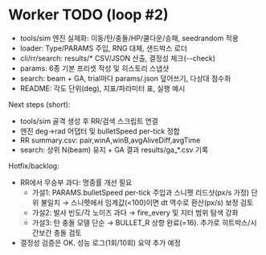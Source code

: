 # Worker TODO (loop #2)

- tools/sim 엔진 실제화: 이동/탄/충돌/HP/쿨다운/승패, seedrandom 적용
- loader: Type/PARAMS 주입, RNG 대체, 샌드박스 로더
- cli/rr/search: results/* CSV/JSON 산출, 결정성 체크(--check)
- params: 6종 기본 프리셋 작성 및 히스토리 스냅샷
- search: beam + GA, trial마다 params/<bot>.json 덮어쓰기, 다상대 점수화
- README: 각도 단위(deg), 지표/파라미터 표, 실행 예시

Next steps (short):
- tools/sim 골격 생성 후 RR/검색 스크립트 연결
- 엔진 deg→rad 어댑터 및 bulletSpeed per-tick 정합
- RR summary.csv: pair,winA,winB,avgAliveDiff,avgTime
- search: 상위 N(beam) 유지 + GA 결과 results/ga_*.csv 기록

Hotfix/backlog:
- RR에서 무승부 과다: 명중률 개선 필요
  - 가설1: PARAMS.bulletSpeed per-tick 주입과 스니펫 리드샷(px/s 가정) 단위 불일치 → 스니펫에서 임계값(<100)이면 dt 역수로 환산(px/s) 보정 검토
  - 가설2: 발사 빈도/각 노이즈 과다 → fire_every 및 지터 범위 탐색 강화
  - 가설3: 탄 충돌 모델 단순 → BULLET_R 상향 완료(=16). 추가로 히트박스/시간보간 충돌 검토
- 결정성 검증은 OK. 성능 로그(1회/10회) 요약 추가 예정
